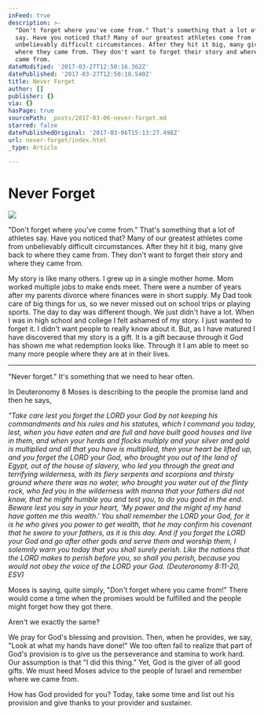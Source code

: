 ```yaml
---
inFeed: true
description: >-
  "Don't forget where you've come from." That's something that a lot of athletes
  say. Have you noticed that? Many of our greatest athletes come from
  unbelievably difficult circumstances. After they hit it big, many give back to
  where they came from. They don't want to forget their story and where they
  came from.
dateModified: '2017-03-27T12:50:16.362Z'
datePublished: '2017-03-27T12:50:18.540Z'
title: Never Forget
author: []
publisher: {}
via: {}
hasPage: true
sourcePath: _posts/2017-03-06-never-forget.md
starred: false
datePublishedOriginal: '2017-03-06T15:13:27.498Z'
url: never-forget/index.html
_type: Article

---
```

# Never Forget
![](https://the-grid-user-content.s3-us-west-2.amazonaws.com/5e3240a9-4a4d-401a-89eb-a03d9b9da847.jpg)

"Don't forget where you've come from." That's something that a lot of athletes say. Have you noticed that? Many of our greatest athletes come from unbelievably difficult circumstances. After they hit it big, many give back to where they came from. They don't want to forget their story and where they came from.

My story is like many others. I grew up in a single mother home. Mom worked multiple jobs to make ends meet. There were a number of years after my parents divorce where finances were in short supply. My Dad took care of big things for us, so we never missed out on school trips or playing sports. The day to day was different though. We just didn't have a lot. When I was in high school and college I felt ashamed of my story. I just wanted to forget it. I didn't want people to really know about it. But, as I have matured I have discovered that my story is a gift. It is a gift because through it God has shown me what redemption looks like. Through it I am able to meet so many more people where they are at in their lives.

---

"Never forget." It's something that we need to hear often.

In Deuteronomy 8 Moses is describing to the people the promise land and then he says,

_"Take care lest you forget the LORD your God by not keeping his commandments and his rules and his statutes, which I command you today, lest, when you have eaten and are full and have built good houses and live in them, and when your herds and flocks multiply and your silver and gold is multiplied and all that you have is multiplied, then your heart be lifted up, and you forget the LORD your God, who brought you out of the land of Egypt, out of the house of slavery, who led you through the great and terrifying wilderness, with its fiery serpents and scorpions and thirsty ground where there was no water, who brought you water out of the flinty rock, who fed you in the wilderness with manna that your fathers did not know, that he might humble you and test you, to do you good in the end. Beware lest you say in your heart, 'My power and the might of my hand have gotten me this wealth.' You shall remember the LORD your God, for it is he who gives you power to get wealth, that he may confirm his covenant that he swore to your fathers, as it is this day. And if you forget the LORD your God and go after other gods and serve them and worship them, I solemnly warn you today that you shall surely perish. Like the nations that the LORD makes to perish before you, so shall you perish, because you would not obey the voice of the LORD your God. (Deuteronomy 8:11-20, ESV)_

Moses is saying, quite simply, "Don't forget where you came from!" There would come a time when the promises would be fulfilled and the people might forget how they got there.

Aren't we exactly the same?

We pray for God's blessing and provision. Then, when he provides, we say, "Look at what my hands have done!" We too often fail to realize that part of God's provision is to give us the perseverance and stamina to work hard. Our assumption is that "I did this thing." Yet, God is the giver of all good gifts. We must heed Moses advice to the people of Israel and remember where we came from.

How has God provided for you? Today, take some time and list out his provision and give thanks to your provider and sustainer.
